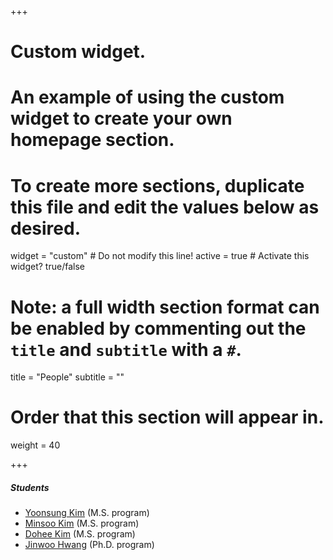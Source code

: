 +++
# Custom widget.
# An example of using the custom widget to create your own homepage section.
# To create more sections, duplicate this file and edit the values below as desired.
widget = "custom"  # Do not modify this line!
active = true  # Activate this widget? true/false

# Note: a full width section format can be enabled by commenting out the `title` and `subtitle` with a `#`.
title = "People"
subtitle = ""

# Order that this section will appear in.
weight = 40

+++

#####	Students	
-	<a href="">Yoonsung Kim</a> (M.S. program) 
-	<a href="">Minsoo Kim</a> (M.S. program) 
-	<a href="https://kdheejb7.github.io">Dohee Kim</a> (M.S. program) 
-	<a href="https://jinuhwang.github.io/">Jinwoo Hwang</a> (Ph.D. program)



